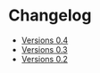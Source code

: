 # Changelog

* [Versions 0.4](./history/0.4.md)
* [Versions 0.3](./history/0.3.md)
* [Versions 0.2](./history/0.2.md)
